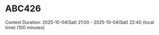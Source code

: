 # ABC426

Contest Duration: 2025-10-04(Sat) 21:00 - 2025-10-04(Sat) 22:40 (local time) (100 minutes)